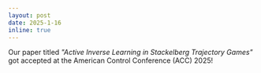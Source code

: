 ```yaml
---
layout: post
date: 2025-1-16
inline: true
---
```


Our paper titled _"Active Inverse Learning in Stackelberg Trajectory Games"_ got accepted at the American Control Conference (ACC) 2025!